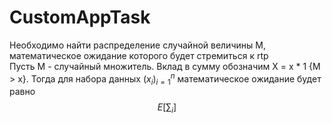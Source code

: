 # CustomAppTask
Необходимо найти распределение случайной величины M, математическое ожидание которого будет стремиться к rtp  
Пусть M - случайный множитель. Вклад в сумму обозначим X = x * 1 {M > x}. Тогда для набора данных $(x_{i})_{i=1}^{n}$ математическое ожидание будет равно 
$$E \left[ \sum_{i} \right]$$
